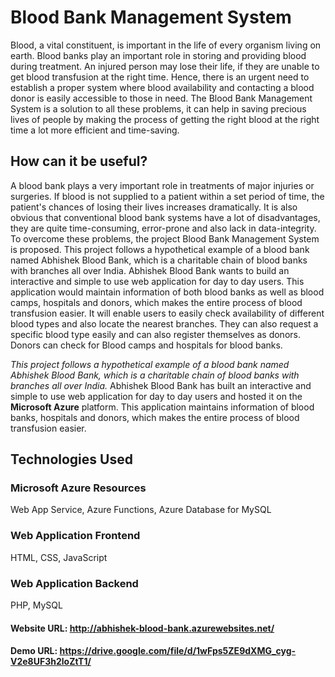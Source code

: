 # Blood Bank Management System

Blood, a vital constituent, is important in the life of every organism living on earth. Blood banks play an important role in storing and providing blood during treatment. An injured person may lose their life, if they are unable to get blood transfusion at the right time. Hence, there is an urgent need to establish a proper system where blood availability and contacting a blood donor is easily accessible to those in need. The Blood Bank Management System is a solution to all these problems, it can help in saving precious lives of people by making the process of getting the right blood at the right time a lot more efficient and time-saving.

## How can it be useful?
A blood bank plays a very important role in treatments of major injuries or surgeries. If blood is not supplied to a patient within a set period of time, the patient's chances of losing their lives increases dramatically. It is also obvious that conventional blood bank systems have a lot of disadvantages, they are quite time-consuming, error-prone and also lack in data-integrity. To overcome these problems, the project Blood Bank Management System is proposed. This project follows a hypothetical example of a blood bank named Abhishek Blood Bank, which is a charitable chain of blood banks with branches all over India. Abhishek Blood Bank wants to build an interactive and simple to use web application for day to day users. This application would maintain information of both blood banks as well as blood camps, hospitals and donors, which makes the entire process of blood transfusion easier. It will enable users to easily check availability of different blood types and also locate the nearest branches. They can also request a specific blood type easily and can also register themselves as donors. Donors can check for Blood camps and hospitals for blood banks.

*This project follows a hypothetical example of a blood bank named Abhishek Blood Bank, which is a charitable chain of blood banks with branches all over India.* 
Abhishek Blood Bank has built an interactive and simple to use web application for day to day users and hosted it on the **Microsoft Azure** platform. This application maintains information of blood banks, hospitals and donors, which makes the entire process of blood transfusion easier. 

## Technologies Used
### Microsoft Azure Resources
Web App Service, Azure Functions, Azure Database for MySQL
### Web Application Frontend
HTML, CSS, JavaScript
### Web Application Backend
PHP, MySQL
#### Website URL: http://abhishek-blood-bank.azurewebsites.net/
#### Demo URL: https://drive.google.com/file/d/1wFps5ZE9dXMG_cyg-V2e8UF3h2loZtT1/

